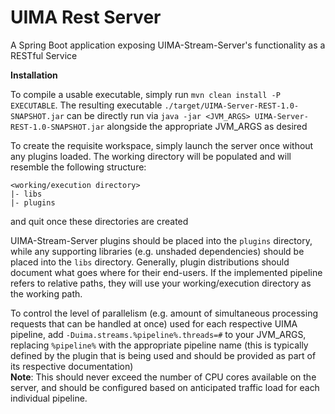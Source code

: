 UIMA Rest Server
==
A Spring Boot application exposing UIMA-Stream-Server's functionality as a RESTful Service

**Installation**

To compile a usable executable, simply run `mvn clean install -P EXECUTABLE`. 
The resulting executable `./target/UIMA-Server-REST-1.0-SNAPSHOT.jar` can be directly run 
via `java -jar <JVM_ARGS> UIMA-Server-REST-1.0-SNAPSHOT.jar` alongside the appropriate JVM_ARGS as desired

To create the requisite workspace, simply launch the server once without any plugins loaded. The working directory will
be populated and will resemble the following structure:

```
<working/execution directory>
|- libs
|- plugins 
```  

and quit once these directories are created

UIMA-Stream-Server plugins should be placed into the `plugins` directory, while any supporting libraries 
(e.g. unshaded dependencies) should be placed into the `libs` directory. Generally, plugin distributions should 
document what goes where for their end-users. If the implemented pipeline refers to relative paths,
they will use your working/execution directory as the working path.

To control the level of parallelism (e.g. amount of simultaneous processing requests that can be handled at once) 
used for each respective UIMA pipeline, add `-Duima.streams.%pipeline%.threads=#` to your JVM_ARGS, 
replacing `%pipeline%` with the appropriate pipeline name (this is typically defined by the plugin that is being used 
and should be provided as part of its respective documentation)<br/>
**Note**: This should never exceed the number of CPU cores available on the server, and should be 
configured based on anticipated traffic load for each individual pipeline.



  